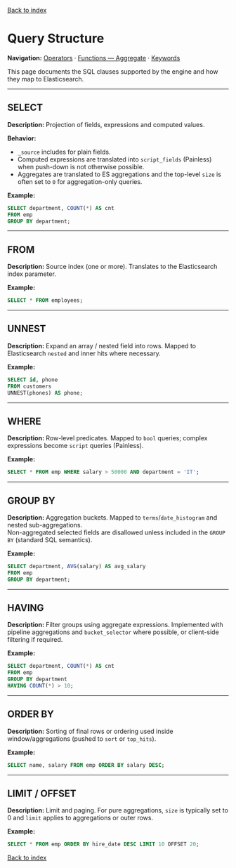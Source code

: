 [Back to index](./README.md)

# Query Structure

**Navigation:** [Operators](./operators.md) · [Functions — Aggregate](./functions_aggregate.md) · [Keywords](./keywords.md)

This page documents the SQL clauses supported by the engine and how they map to Elasticsearch.

---

## SELECT
**Description:** Projection of fields, expressions and computed values.

**Behavior:**  
- `_source` includes for plain fields.  
- Computed expressions are translated into `script_fields` (Painless) when push-down is not otherwise possible.  
- Aggregates are translated to ES aggregations and the top-level `size` is often set to `0` for aggregation-only queries.

**Example:**
```sql
SELECT department, COUNT(*) AS cnt
FROM emp
GROUP BY department;
```

---

## FROM
**Description:** Source index (one or more). Translates to the Elasticsearch index parameter.

**Example:**
```sql
SELECT * FROM employees;
```

---

## UNNEST
**Description:** Expand an array / nested field into rows. Mapped to Elasticsearch `nested` and inner hits where necessary.

**Example:**
```sql
SELECT id, phone
FROM customers
UNNEST(phones) AS phone;
```

---

## WHERE
**Description:** Row-level predicates. Mapped to `bool` queries; complex expressions become `script` queries (Painless).

**Example:**
```sql
SELECT * FROM emp WHERE salary > 50000 AND department = 'IT';
```

---

## GROUP BY
**Description:** Aggregation buckets. Mapped to `terms`/`date_histogram` and nested sub-aggregations.  
Non-aggregated selected fields are disallowed unless included in the `GROUP BY` (standard SQL semantics).

**Example:**
```sql
SELECT department, AVG(salary) AS avg_salary
FROM emp
GROUP BY department;
```

---

## HAVING
**Description:** Filter groups using aggregate expressions. Implemented with pipeline aggregations and `bucket_selector` where possible, or client-side filtering if required.

**Example:**
```sql
SELECT department, COUNT(*) AS cnt
FROM emp
GROUP BY department
HAVING COUNT(*) > 10;
```

---

## ORDER BY
**Description:** Sorting of final rows or ordering used inside window/aggregations (pushed to `sort` or `top_hits`).

**Example:**
```sql
SELECT name, salary FROM emp ORDER BY salary DESC;
```

---

## LIMIT / OFFSET
**Description:** Limit and paging. For pure aggregations, `size` is typically set to 0 and `limit` applies to aggregations or outer rows.

**Example:**
```sql
SELECT * FROM emp ORDER BY hire_date DESC LIMIT 10 OFFSET 20;
```

[Back to index](./README.md)

